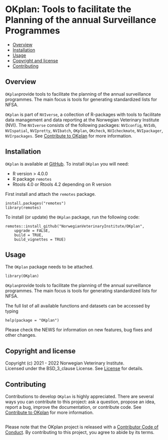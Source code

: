 # OKplan: Tools to facilitate the Planning of the annual Surveillance Programmes

<!-- README.md is generated from README.Rmd. Please edit that file -->

-   [Overview](#overview)
-   [Installation](#installation)
-   [Usage](#usage)
-   [Copyright and license](#copyright-and-license)
-   [Contributing](#contributing)

## Overview

`OKplan`provide tools to facilitate the planning of the annual
surveillance programmes. The main focus is tools for generating
standardized lists for NFSA.

`OKplan` is part of `NVIverse`, a collection of R-packages with tools to
facilitate data management and data reporting at the Norwegian
Veterinary Institute (NVI). The `NVIverse` consists of the following
packages: `NVIconfig`, `NVIdb`, `NVIspatial`, `NVIpretty`, `NVIbatch`,
`OKplan`, `OKcheck`, `NVIcheckmate`, `NVIpackager`, `NVIrpackages`. See
[Contribute to
OKplan](https://github.com/NorwegianVeterinaryInstitute/OKplan/blob/main/CONTRIBUTING.md)
for more information.

## Installation

`OKplan` is available at
[GitHub](https://github.com/NorwegianVeterinaryInstitute). To install
`OKplan` you will need:

-   R version > 4.0.0
-   R package `remotes`
-   Rtools 4.0 or Rtools 4.2 depending on R version

First install and attach the `remotes` package.

    install.packages("remotes")
    library(remotes)

To install (or update) the `OKplan` package, run the following code:

    remotes::install_github("NorwegianVeterinaryInstitute/OKplan",
        upgrade = FALSE,
        build = TRUE,
        build_vignettes = TRUE)

## Usage

The `OKplan` package needs to be attached.

    library(OKplan)

`OKplan`provide tools to facilitate the planning of the annual
surveillance programmes. The main focus is tools for generating
standardized lists for NFSA.

The full list of all available functions and datasets can be accessed by
typing

    help(package = "OKplan")

Please check the NEWS for information on new features, bug fixes and
other changes.

## Copyright and license

Copyright (c) 2021 - 2022 Norwegian Veterinary Institute.  
Licensed under the BSD\_3\_clause License. See
[License](https://github.com/NorwegianVeterinaryInstitute/OKplan/blob/main/LICENSE)
for details.

## Contributing

Contributions to develop `OKplan` is highly appreciated. There are
several ways you can contribute to this project: ask a question, propose
an idea, report a bug, improve the documentation, or contribute code.
See [Contribute to
OKplan](https://github.com/NorwegianVeterinaryInstitute/OKplan/blob/main/CONTRIBUTING.md)
for more information.

## <!-- Code of conduct -->

Please note that the OKplan project is released with a [Contributor Code
of
Conduct](https://github.com/NorwegianVeterinaryInstitute/OKplan/blob/main/CODE_OF_CONDUCT.md).
By contributing to this project, you agree to abide by its terms.
